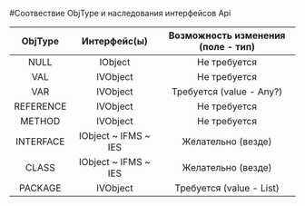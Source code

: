 #Соотвествие ObjType и наследования интерфейсов Api

| ObjType   | Интерфейс(ы)           | Возможность изменения (поле - тип) |
| :--------:| :--------------------: | :-------------------------------:  |
| NULL      | IObject                | Не требуется                       |
| VAL       | IVObject               | Не требуется                       |
| VAR       | IVObject               | Требуется (value - Any?)           |
| REFERENCE | IVObject               | Не требуется                       |
| METHOD    | IVObject               | Не требуется                       |
| INTERFACE | IObject ~ IFMS ~ IES   | Желательно (везде)                 |
| CLASS     | IObject ~ IFMS ~ IES   | Желательно (везде)                 |
| PACKAGE   | IVObject               | Требуется (value - List<IObject>)  |